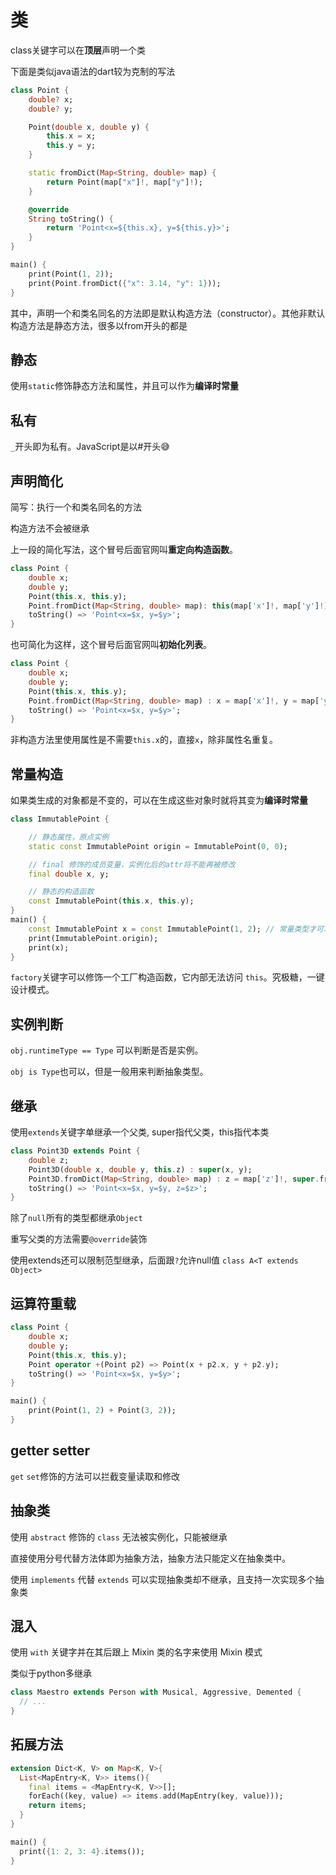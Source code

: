 # 类

class关键字可以在**顶层**声明一个类

下面是类似java语法的dart较为克制的写法

```dart
class Point {
    double? x;
    double? y;

    Point(double x, double y) {
        this.x = x;
        this.y = y;
    }

    static fromDict(Map<String, double> map) {
        return Point(map["x"]!, map["y"]!);
    }

    @override
    String toString() {
        return 'Point<x=${this.x}, y=${this.y}>';
    }
}

main() {
    print(Point(1, 2));
    print(Point.fromDict({"x": 3.14, "y": 1}));
}
```

其中，声明一个和类名同名的方法即是默认构造方法（constructor）。其他非默认构造方法是静态方法，很多以from开头的都是


## 静态

使用`static`修饰静态方法和属性，并且可以作为**编译时常量**

## 私有

`_`开头即为私有。JavaScript是以#开头😅


## 声明简化

简写：执行一个和类名同名的方法

构造方法不会被继承

上一段的简化写法，这个冒号后面官网叫**重定向构造函数**。
```dart
class Point {
    double x;
    double y;
    Point(this.x, this.y);
    Point.fromDict(Map<String, double> map): this(map['x']!, map['y']!);
    toString() => 'Point<x=$x, y=$y>';
}
```

也可简化为这样，这个冒号后面官网叫**初始化列表**。
```dart
class Point {
    double x;
    double y;
    Point(this.x, this.y);
    Point.fromDict(Map<String, double> map) : x = map['x']!, y = map['y']!;
    toString() => 'Point<x=$x, y=$y>';
}
```

非构造方法里使用属性是不需要`this.x`的，直接`x`，除非属性名重复。

## 常量构造

如果类生成的对象都是不变的，可以在生成这些对象时就将其变为**编译时常量**
```dart
class ImmutablePoint {

    // 静态属性，原点实例
    static const ImmutablePoint origin = ImmutablePoint(0, 0);

    // final 修饰的成员变量，实例化后的attr将不能再被修改
    final double x, y;

    // 静态的构造函数
    const ImmutablePoint(this.x, this.y);
}
main() {
    const ImmutablePoint x = const ImmutablePoint(1, 2); // 常量类型才可以用cosnt声明
    print(ImmutablePoint.origin);
    print(x);
}
```

`factory`关键字可以修饰一个工厂构造函数，它内部无法访问 `this`。究极糖，一键设计模式。

## 实例判断

`obj.runtimeType == Type` 可以判断是否是实例。

`obj is Type`也可以，但是一般用来判断抽象类型。

## 继承

使用`extends`关键字单继承一个父类, super指代父类，this指代本类

```dart
class Point3D extends Point {
    double z;
    Point3D(double x, double y, this.z) : super(x, y);
    Point3D.fromDict(Map<String, double> map) : z = map['z']!, super.fromDict(map);
    toString() => 'Point<x=$x, y=$y, z=$z>';
}
```
除了`null`所有的类型都继承`Object`

重写父类的方法需要`@override`装饰

使用extends还可以限制范型继承，后面跟`?`允许null值 `class A<T extends Object>`


## 运算符重载

```dart
class Point {
    double x;
    double y;
    Point(this.x, this.y);
    Point operator +(Point p2) => Point(x + p2.x, y + p2.y);
    toString() => 'Point<x=$x, y=$y>';
}

main() {
    print(Point(1, 2) + Point(3, 2));
}
```

## getter setter

`get` `set`修饰的方法可以拦截变量读取和修改


## 抽象类

使用 `abstract` 修饰的 `class` 无法被实例化，只能被继承

直接使用分号代替方法体即为抽象方法，抽象方法只能定义在抽象类中。

使用 `implements` 代替 `extends` 可以实现抽象类却不继承，且支持一次实现多个抽象类


## 混入

使用 `with` 关键字并在其后跟上 Mixin 类的名字来使用 Mixin 模式

类似于python多继承

```dart
class Maestro extends Person with Musical, Aggressive, Demented {
  // ...
}
```

## 拓展方法
```dart
extension Dict<K, V> on Map<K, V>{
  List<MapEntry<K, V>> items(){
    final items = <MapEntry<K, V>>[];
    forEach((key, value) => items.add(MapEntry(key, value)));
    return items;
  }
}

main() {
  print({1: 2, 3: 4}.items());
}
```
